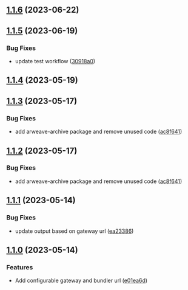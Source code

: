 

## [1.1.6](https://github.com/pawanpaudel93/arweave-archive-action/compare/v1.1.5...v1.1.6) (2023-06-22)

## [1.1.5](https://github.com/pawanpaudel93/arweave-archive-action/compare/v1.1.3...v1.1.5) (2023-06-19)


### Bug Fixes

* update test workflow ([30918a0](https://github.com/pawanpaudel93/arweave-archive-action/commit/30918a0b62555c7215288f0b400facf9310a1cff))

## [1.1.4](https://github.com/pawanpaudel93/arweave-archive-action/compare/v1.1.3...v1.1.4) (2023-05-19)

## [1.1.3](https://github.com/pawanpaudel93/arweave-archive-action/compare/v1.1.1...v1.1.3) (2023-05-17)


### Bug Fixes

* add arweave-archive package and remove unused code ([ac8f641](https://github.com/pawanpaudel93/arweave-archive-action/commit/ac8f641329d142a8a9e5d5295ffd38865a709eec))

## [1.1.2](https://github.com/pawanpaudel93/arweave-archive-action/compare/v1.1.1...v1.1.2) (2023-05-17)


### Bug Fixes

* add arweave-archive package and remove unused code ([ac8f641](https://github.com/pawanpaudel93/arweave-archive-action/commit/ac8f641329d142a8a9e5d5295ffd38865a709eec))

## [1.1.1](https://github.com/pawanpaudel93/arweave-archive-action/compare/v1.1.0...v1.1.1) (2023-05-14)


### Bug Fixes

* update output based on gateway url ([ea23386](https://github.com/pawanpaudel93/arweave-archive-action/commit/ea23386d8fe25c92b5553b821ba51d598eea59fa))

## [1.1.0](https://github.com/pawanpaudel93/arweave-archive-action/compare/v1.0.0...v1.1.0) (2023-05-14)


### Features

* Add configurable gateway and bundler url ([e01ea6d](https://github.com/pawanpaudel93/arweave-archive-action/commit/e01ea6df073151a084a37baaa41f59c09ae4f932))